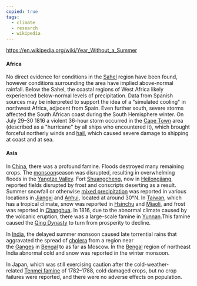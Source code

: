 ```yaml
---
copied: true
tags:
  - climate
  - research
  - wikipedia
---
```

https://en.wikipedia.org/wiki/Year_Without_a_Summer
#### Africa
No direct evidence for conditions in the [Sahel](https://en.wikipedia.org/wiki/Sahel "Sahel") region have been found, however conditions surrounding the area have implied above-normal rainfall. Below the Sahel, the coastal regions of West Africa likely experienced below-normal levels of precipitation. Data from Spanish sources may be interpreted to support the idea of a "simulated cooling" in northwest Africa, adjacent from Spain. Even further south, severe storms affected the South African coast during the South Hemisphere winter. On July 29–30 1816 a violent 36-hour storm occurred in the [Cape Town](https://en.wikipedia.org/wiki/Cape_Town "Cape Town") area (described as a "hurricane" by all ships who encountered it), which brought forceful northerly winds and [hail](https://en.wikipedia.org/wiki/Hail "Hail"), which caused severe damage to shipping at coast and at sea.
#### Asia
In [China](https://en.wikipedia.org/wiki/Qing_dynasty "Qing dynasty"), there was a profound famine. Floods destroyed many remaining crops. The [monsoon](https://en.wikipedia.org/wiki/Monsoon "Monsoon")season was disrupted, resulting in overwhelming floods in the [Yangtze Valley](https://en.wikipedia.org/wiki/Yangtze_Valley "Yangtze Valley"). Fort [Shuangcheng](https://en.wikipedia.org/wiki/Shuangcheng "Shuangcheng"), now in [Heilongjiang](https://en.wikipedia.org/wiki/Heilongjiang "Heilongjiang"), reported fields disrupted by frost and conscripts deserting as a result. Summer snowfall or otherwise [mixed precipitation](https://en.wikipedia.org/wiki/Mixed_precipitation "Mixed precipitation") was reported in various locations in [Jiangxi](https://en.wikipedia.org/wiki/Jiangxi "Jiangxi") and [Anhui](https://en.wikipedia.org/wiki/Anhui "Anhui"), located at around 30°N. In [Taiwan](https://en.wikipedia.org/wiki/Taiwan_under_Qing_rule "Taiwan under Qing rule"), which has a tropical climate, snow was reported in [Hsinchu](https://en.wikipedia.org/wiki/Hsinchu "Hsinchu") and [Miaoli](https://en.wikipedia.org/wiki/Miaoli_County "Miaoli County"), and frost was reported in [Changhua](https://en.wikipedia.org/wiki/Changhua "Changhua").
In 1816, due to the abnormal climate caused by the volcanic eruption, there was a large-scale famine in [Yunnan](https://en.wikipedia.org/wiki/Yunnan "Yunnan").This famine caused the [Qing Dynasty](https://en.wikipedia.org/wiki/Qing_Dynasty "Qing Dynasty") to turn from prosperity to decline.

In [India](https://en.wikipedia.org/wiki/India "India"), the delayed summer monsoon caused late torrential rains that aggravated the spread of [cholera](https://en.wikipedia.org/wiki/Cholera "Cholera") from a region near the [Ganges](https://en.wikipedia.org/wiki/Ganges "Ganges") in [Bengal](https://en.wikipedia.org/wiki/Bengal "Bengal") to as far as Moscow. In the [Bengal](https://en.wikipedia.org/wiki/Bengal "Bengal") region of northeast India abnormal cold and snow was reported in the winter monsoon.

In Japan, which was still exercising caution after the cold-weather-related [Tenmei famine](https://en.wikipedia.org/wiki/Tenmei_famine "Tenmei famine") of 1782–1788, cold damaged crops, but no crop failures were reported, and there were no adverse effects on population.